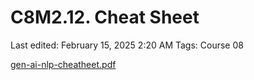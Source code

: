 # C8M2.12. Cheat Sheet

Last edited: February 15, 2025 2:20 AM
Tags: Course 08

[gen-ai-nlp-cheatheet.pdf](C8M2%2012%20Cheat%20Sheet%2019a34eba1f3b80768c10eb14537bee89/gen-ai-nlp-cheatheet.pdf)